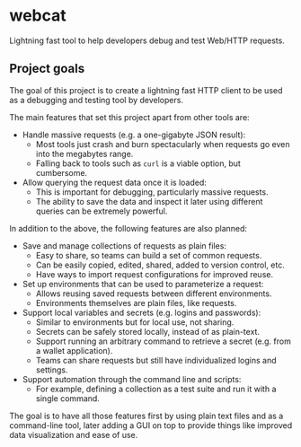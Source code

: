 # webcat

Lightning fast tool to help developers debug and test Web/HTTP requests.

## Project goals

The goal of this project is to create a lightning fast HTTP client to be used
as a debugging and testing tool by developers.

The main features that set this project apart from other tools are:

- Handle massive requests (e.g. a one-gigabyte JSON result):
  - Most tools just crash and burn spectacularly when requests go even into the
    megabytes range.
  - Falling back to tools such as `curl` is a viable option, but cumbersome.
- Allow querying the request data once it is loaded:
  - This is important for debugging, particularly massive requests.
  - The ability to save the data and inspect it later using different queries
    can be extremely powerful.

In addition to the above, the following features are also planned:

- Save and manage collections of requests as plain files:
  - Easy to share, so teams can build a set of common requests.
  - Can be easily copied, edited, shared, added to version control, etc.
  - Have ways to import request configurations for improved reuse.
- Set up environments that can be used to parameterize a request:
  - Allows reusing saved requests between different environments.
  - Environments themselves are plain files, like requests.
- Support local variables and secrets (e.g. logins and passwords):
  - Similar to environments but for local use, not sharing.
  - Secrets can be safely stored locally, instead of as plain-text.
  - Support running an arbitrary command to retrieve a secret (e.g. from
    a wallet application).
  - Teams can share requests but still have individualized logins and settings.
- Support automation through the command line and scripts:
  - For example, defining a collection as a test suite and run it with a
    single command.

The goal is to have all those features first by using plain text files and as
a command-line tool, later adding a GUI on top to provide things like improved
data visualization and ease of use.
